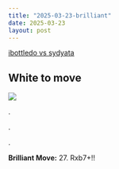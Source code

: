 ```yaml
---
title: "2025-03-23-brilliant"
date: 2025-03-23
layout: post
---
```


[ibottledo vs sydyata](https://www.chess.com/analysis/game/live/136572750478?move=52&tab=review)

## White to move

![](/RecordMyBrilliancy/images/2025-03-23-brilliant.png)

.

.

.

**Brilliant Move:** 27. Rxb7+!!

